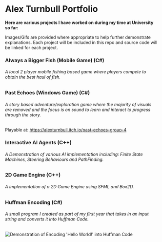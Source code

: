 # Alex Turnbull Portfolio
**Here are various projects I have worked on during my time at University so far:**

Images/Gifs are provided where appropriate to help further demonstrate explanations. Each project will be included in this repo and source code will be linked for each project.

### Always a Bigger Fish (Mobile Game) (C#)
###### A local 2 player mobile fishing based game where players compete to obtain the best haul of fish.


### Past Echoes (Windows Game) (C#)
###### A story based adventure/exploration game where the majority of visuals are removed and the focus is on sound to learn and interact to progress through the story.

Playable at: https://alexturnbull.itch.io/past-echoes-group-4


### Interactive AI Agents (C++)
###### A Demonstration of various AI implementation including: Finite State Machines, Steering Behaviours and PathFinding.


### 2D Game Engine (C++)
###### A implementation of a 2D Game Engine using SFML and Box2D.


### Huffman Encoding (C#)
###### A small program I created as part of my first year that takes in an input string and converts it into Huffman Code.
![](https://github.com/alex-turnbull/portfolio/tree/master/Images "Demonstration of Encoding 'Hello World!' into Huffman Code")